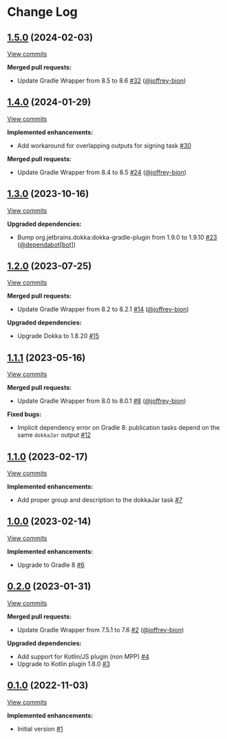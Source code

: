 # Change Log

## [1.5.0](https://github.com/joffrey-bion/gradle-kotlin-publish-plugin/tree/1.5.0) (2024-02-03)
[View commits](https://github.com/joffrey-bion/gradle-kotlin-publish-plugin/compare/1.4.0...1.5.0)

**Merged pull requests:**

- Update Gradle Wrapper from 8.5 to 8.6 [\#32](https://github.com/joffrey-bion/gradle-kotlin-publish-plugin/pull/32) ([@joffrey-bion](https://github.com/joffrey-bion))

## [1.4.0](https://github.com/joffrey-bion/gradle-kotlin-publish-plugin/tree/1.4.0) (2024-01-29)
[View commits](https://github.com/joffrey-bion/gradle-kotlin-publish-plugin/compare/1.3.0...1.4.0)

**Implemented enhancements:**

- Add workaround for overlapping outputs for signing task [\#30](https://github.com/joffrey-bion/gradle-kotlin-publish-plugin/issues/30)

**Merged pull requests:**

- Update Gradle Wrapper from 8.4 to 8.5 [\#24](https://github.com/joffrey-bion/gradle-kotlin-publish-plugin/pull/24) ([@joffrey-bion](https://github.com/joffrey-bion))

## [1.3.0](https://github.com/joffrey-bion/gradle-kotlin-publish-plugin/tree/1.3.0) (2023-10-16)
[View commits](https://github.com/joffrey-bion/gradle-kotlin-publish-plugin/compare/1.2.0...1.3.0)

**Upgraded dependencies:**

- Bump org.jetbrains.dokka:dokka\-gradle\-plugin from 1.9.0 to 1.9.10 [\#23](https://github.com/joffrey-bion/gradle-kotlin-publish-plugin/pull/23) ([@dependabot[bot]](https://github.com/apps/dependabot))

## [1.2.0](https://github.com/joffrey-bion/gradle-kotlin-publish-plugin/tree/1.2.0) (2023-07-25)
[View commits](https://github.com/joffrey-bion/gradle-kotlin-publish-plugin/compare/1.1.1...1.2.0)

**Merged pull requests:**

- Update Gradle Wrapper from 8.2 to 8.2.1 [\#14](https://github.com/joffrey-bion/gradle-kotlin-publish-plugin/pull/14) ([@joffrey-bion](https://github.com/joffrey-bion))

**Upgraded dependencies:**

- Upgrade Dokka to 1.8.20 [\#15](https://github.com/joffrey-bion/gradle-kotlin-publish-plugin/issues/15)

## [1.1.1](https://github.com/joffrey-bion/gradle-kotlin-publish-plugin/tree/1.1.1) (2023-05-16)
[View commits](https://github.com/joffrey-bion/gradle-kotlin-publish-plugin/compare/1.1.0...1.1.1)

**Merged pull requests:**

- Update Gradle Wrapper from 8.0 to 8.0.1 [\#8](https://github.com/joffrey-bion/gradle-kotlin-publish-plugin/pull/8) ([@joffrey-bion](https://github.com/joffrey-bion))

**Fixed bugs:**

- Implicit dependency error on Gradle 8: publication tasks depend on the same `dokkaJar` output [\#12](https://github.com/joffrey-bion/gradle-kotlin-publish-plugin/issues/12)

## [1.1.0](https://github.com/joffrey-bion/gradle-kotlin-publish-plugin/tree/1.1.0) (2023-02-17)
[View commits](https://github.com/joffrey-bion/gradle-kotlin-publish-plugin/compare/1.0.0...1.1.0)

**Implemented enhancements:**

- Add proper group and description to the dokkaJar task [\#7](https://github.com/joffrey-bion/gradle-kotlin-publish-plugin/issues/7)

## [1.0.0](https://github.com/joffrey-bion/gradle-kotlin-publish-plugin/tree/1.0.0) (2023-02-14)
[View commits](https://github.com/joffrey-bion/gradle-kotlin-publish-plugin/compare/0.2.0...1.0.0)

**Implemented enhancements:**

- Upgrade to Gradle 8 [\#6](https://github.com/joffrey-bion/gradle-kotlin-publish-plugin/issues/6)

## [0.2.0](https://github.com/joffrey-bion/gradle-kotlin-publish-plugin/tree/0.2.0) (2023-01-31)
[View commits](https://github.com/joffrey-bion/gradle-kotlin-publish-plugin/compare/0.1.0...0.2.0)

**Merged pull requests:**

- Update Gradle Wrapper from 7.5.1 to 7.6 [\#2](https://github.com/joffrey-bion/gradle-kotlin-publish-plugin/pull/2) ([@joffrey-bion](https://github.com/joffrey-bion))

**Upgraded dependencies:**

- Add support for Kotlin/JS plugin \(non MPP\) [\#4](https://github.com/joffrey-bion/gradle-kotlin-publish-plugin/issues/4)
- Upgrade to Kotlin plugin 1.8.0 [\#3](https://github.com/joffrey-bion/gradle-kotlin-publish-plugin/issues/3)

## [0.1.0](https://github.com/joffrey-bion/gradle-kotlin-publish-plugin/tree/0.1.0) (2022-11-03)
[View commits](https://github.com/joffrey-bion/gradle-kotlin-publish-plugin/compare/24dae0e59b22c09c6ff9acaea6ecb28910a9f660...0.1.0)

**Implemented enhancements:**

- Initial version [\#1](https://github.com/joffrey-bion/gradle-kotlin-publish-plugin/issues/1)

